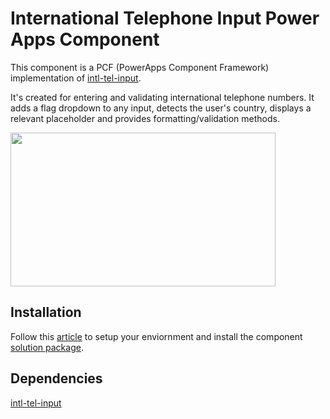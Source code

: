 # International Telephone Input Power Apps Component
This component is a PCF (PowerApps Component Framework) implementation of [intl-tel-input](https://www.npmjs.com/package/intl-tel-input).

It's created for entering and validating international telephone numbers. It adds a flag dropdown to any input, detects the user's country, displays a relevant placeholder and provides formatting/validation methods.

<img src="https://raw.github.com/OGcanviz/IntlTelInputPCF/master/images/vanilla.png" width="424px" height="246px">

## Installation
Follow this [article](https://docs.microsoft.com/en-us/powerapps/developer/component-framework/component-framework-for-canvas-apps) to setup your enviornment and install the component [solution package](https://github.com/OGcanviz/IntlTelInputPCF/tree/master/releases).

## Dependencies
[intl-tel-input](https://www.npmjs.com/package/intl-tel-input)
